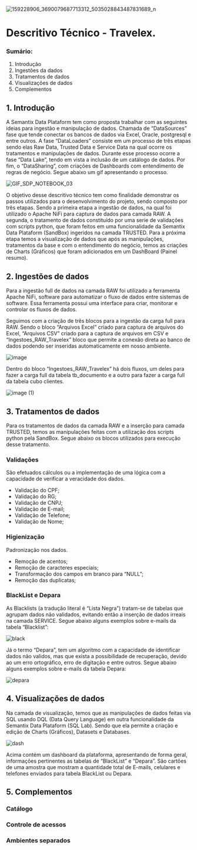 
![159228906_3690079687713312_5035028843487831689_n](https://user-images.githubusercontent.com/91633230/138770250-597152ee-c3e7-4e9a-9a63-1d98c3eae343.png)

# Descritivo Técnico - Travelex. 


### Sumário:

1. Introdução
2. Ingestões da dados
3. Tratamentos de dados
4. Visualizações de dados
5. Complementos

## 1. Introdução

A Semantix Data Plataform tem como proposta trabalhar com as seguintes ideias para ingestão e manipulação de dados. Chamada de “DataSources” fase que tende conectar os bancos de dados via Excel, Oracle, postgresql e entre outros. A fase “DataLoaders” consiste em um processo de três etapas sendo elas Raw Data, Trusted Data e Service Data na qual ocorre os tratamentos e manipulações de dados. Durante esse processo ocorre a fase “Data Lake”, tendo em vista a inclusão de um catálogo de dados. Por fim, o “DataSharing”, com criações de Dashboards com entendimento de regras de negócio. Segue abaixo um gif apresentando o processo.

![GIF_SDP_NOTEBOOK_03](https://user-images.githubusercontent.com/91633230/138770478-23e9046d-be95-4aaf-95dd-f10aae6c184f.gif)

O objetivo desse descritivo técnico tem como finalidade demonstrar os passos utilizados para o desenvolvimento do projeto, sendo composto por três etapas. Sendo a primeira etapa a ingestão de dados, na qual foi utilizado o Apache NiFi para captura de dados para camada RAW. A segunda, o tratamento de dados constituído por uma serie de validações com scripts python, que foram feitos em uma funcionalidade da Semantix Data Plataform (SandBox) ingeridos na camada TRUSTED. Para a próxima etapa temos a visualização de dados que após as manipulações, tratamentos da base e com o entendimento do negócio, temos as criações de Charts (Gráficos) que foram adicionados em um DashBoard (Painel resumo).

## 2. Ingestões de dados

Para a ingestão full de dados na camada RAW foi utilizado a ferramenta Apache NiFi, software para automatizar o fluxo de dados entre sistemas de software. Essa ferramenta possui uma interface para criar, monitorar e controlar os fluxos de dados.

Seguimos com a criação de três blocos para a ingestão da carga full para RAW. Sendo o bloco “Arquivos Excel” criado para captura de arquivos do Excel, “Arquivos CSV” criado para a captura de arquivos em CSV e “Ingestoes_RAW_Travelex” bloco que permite a conexão direta ao banco de dados podendo ser inseridas automaticamente em nosso ambiente. 

![image](https://user-images.githubusercontent.com/91633230/138886377-143f1781-731c-4433-a71a-f190574565b2.png)

Dentro do bloco “Ingestoes_RAW_Travelex” há dois fluxos, um deles para fazer a carga full da tabela tb_documento e a outro para fazer a carga full da tabela cubo clientes.

![image (1)](https://user-images.githubusercontent.com/91633230/138887385-46186d92-de8e-4dbe-9554-86128d1344b0.png)

## 3. Tratamentos de dados

Para os tratamentos de dados da camada RAW e a inserção para camada TRUSTED, temos as manipulações feitas com a utilização dos scripts python pela SandBox. Segue abaixo os blocos utilizados para execução desse tratamento. 

### Validações

São efetuados cálculos ou a implementação de uma lógica com a capacidade de verificar a veracidade dos dados.
- Validação do CPF;
- Validação do RG;
- Validação de CNPJ; 
- Validação de E-mail;
- Validação de Telefone;
- Validação de Nome;

### Higienização 

Padronização nos dados.
- Remoção de acentos;
- Remoção de caracteres especiais; 
- Transformação dos campos em branco para “NULL”;
- Remoção das duplicatas;

### BlackList e Depara

As Blacklists (a tradução literal é “Lista Negra”) tratam-se de tabelas que agrupam dados não validados, evitando então a inserção de dados irreais na camada SERVICE. Segue abaixo alguns exemplos sobre e-mails da tabela “Blacklist”: 

![black](https://user-images.githubusercontent.com/91633230/138929703-b29d3827-df6c-4a67-b0a2-b47151a91b53.png)

Já o termo “Depara”, tem um algoritmo com a capacidade de identificar dados não validos, mas que exista a possibilidade de recuperação, devido ao um erro ortográfico, erro de digitação e entre outros. Segue abaixo alguns exemplos sobre e-mails da tabela Depara:  

![depara](https://user-images.githubusercontent.com/91633230/138929721-b9576718-56e8-495d-b01c-79707576c9cb.png)


## 4. Visualizações de dados

Na camada de visualização, temos que as manipulações de dados feitas via SQL usando DQL (Data Query Language) em outra funcionalidade da Semantix Data Plataform (SQL Lab). Sendo que ela permite a criação e edição de Charts (Gráficos), Datasets e Databases. 

![dash](https://user-images.githubusercontent.com/91633230/138911107-6ea146b5-f692-4528-9538-7e4362af9a6f.png)

Acima contém um dashboard da plataforma, apresentando de forma geral, informações pertinentes as tabelas de “BlackList” e “Depara”. São cartões de uma amostra que mostram a quantidade total de E-mails, celulares e telefones enviados para tabela BlackList ou Depara. 

## 5. Complementos

### Catálogo
### Controle de acessos
### Ambientes separados
